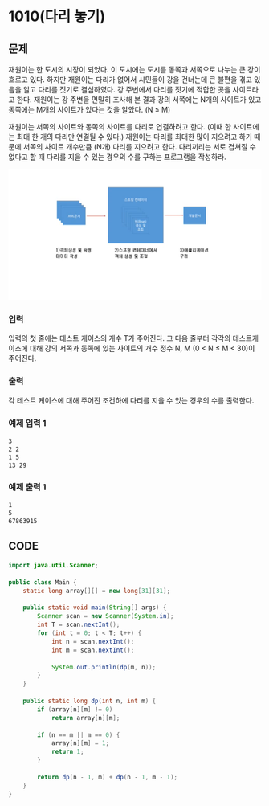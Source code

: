# 1010\(다리 놓기\)

## 문제

재원이는 한 도시의 시장이 되었다. 이 도시에는 도시를 동쪽과 서쪽으로 나누는 큰 강이 흐르고 있다. 하지만 재원이는 다리가 없어서 시민들이 강을 건너는데 큰 불편을 겪고 있음을 알고 다리를 짓기로 결심하였다. 강 주변에서 다리를 짓기에 적합한 곳을 사이트라고 한다. 재원이는 강 주변을 면밀히 조사해 본 결과 강의 서쪽에는 N개의 사이트가 있고 동쪽에는 M개의 사이트가 있다는 것을 알았다. \(N ≤ M\)

재원이는 서쪽의 사이트와 동쪽의 사이트를 다리로 연결하려고 한다. \(이때 한 사이트에는 최대 한 개의 다리만 연결될 수 있다.\) 재원이는 다리를 최대한 많이 지으려고 하기 때문에 서쪽의 사이트 개수만큼 \(N개\) 다리를 지으려고 한다. 다리끼리는 서로 겹쳐질 수 없다고 할 때 다리를 지을 수 있는 경우의 수를 구하는 프로그램을 작성하라.

![](../.gitbook/assets/image%20%2862%29.png)

### 입력

입력의 첫 줄에는 테스트 케이스의 개수 T가 주어진다. 그 다음 줄부터 각각의 테스트케이스에 대해 강의 서쪽과 동쪽에 있는 사이트의 개수 정수 N, M \(0 &lt; N ≤ M &lt; 30\)이 주어진다.

### 출력

각 테스트 케이스에 대해 주어진 조건하에 다리를 지을 수 있는 경우의 수를 출력한다.

### 예제 입력 1

```text
3
2 2
1 5
13 29
```

### 예제 출력 1

```text
1
5
67863915
```

## CODE

```java
import java.util.Scanner;

public class Main {
	static long array[][] = new long[31][31];

	public static void main(String[] args) {
		Scanner scan = new Scanner(System.in);
		int T = scan.nextInt();
		for (int t = 0; t < T; t++) {
			int n = scan.nextInt();
			int m = scan.nextInt();

			System.out.println(dp(m, n));
		}
	}

	public static long dp(int n, int m) {
		if (array[n][m] != 0)
			return array[n][m];

		if (n == m || m == 0) {
			array[n][m] = 1;
			return 1;
		}

		return dp(n - 1, m) + dp(n - 1, m - 1);
	}
}
```

